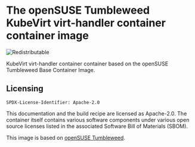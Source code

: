 # The openSUSE Tumbleweed KubeVirt virt-handler container container image
![Redistributable](https://img.shields.io/badge/Redistributable-Yes-green)

KubeVirt virt-handler container container based on the openSUSE Tumbleweed Base Container Image.

## Licensing

`SPDX-License-Identifier: Apache-2.0`

This documentation and the build recipe are licensed as Apache-2.0.
The container itself contains various software components under various open source licenses listed in the associated
Software Bill of Materials (SBOM).

This image is based on [openSUSE Tumbleweed](https://get.opensuse.org/tumbleweed/).
